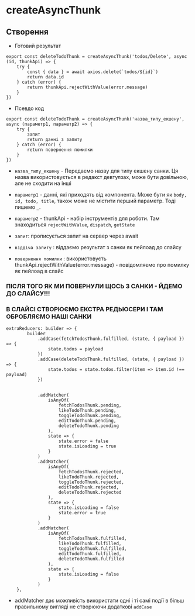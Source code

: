# createAsyncThunk

## Створення

- Готовий результат

```
export const deleteTodoThunk = createAsyncThunk('todos/Delete', async (id, thunkApi) => {
	try {
		const { data } = await axios.delete(`todos/${id}`)
		return data.id
	} catch (error) {
		return thunkApi.rejectWithValue(error.message)
	}
})
```

- Псевдо код

```
export const deleteTodoThunk = createAsyncThunk('назва_типу_екшену', async (параметр1, параметр2) => {
	try {
		запит
		return данні з запиту
	} catch (error) {
		return повернення помилки
	}
})
```

- `назва_типу_екшену` - Передаємо назву для типу екшену санки. Ця назва використовується в редакст девтулзах, може бути довільною, але не сходити на інші
- `параметр1` - данні, які приходять від компонента. Може бути як `body, id, todo, title`, також може не містити перший параметр. Тоді пишемо `_`.
- `параметр2` - thunkApi - набір інструментів для роботи. Там знаходиться `rejectWithValue`, `dispatch`, `getState`

- `запит`: прописується запит на сервер через await
- `віддіча запиту` : віддаємо результат з санки як пейлоад до слайсу
- `повернення помилки` : використовуєть thunkApi.rejectWithValue(error.message) - повідомляємо про помилку як пейлоад в слайс

### ПІСЛЯ ТОГО ЯК МИ ПОВЕРНУЛИ ЩОСЬ З САНКИ - ЙДЕМО ДО СЛАЙСУ!!!

### В СЛАЙСІ СТВОРЮЄМО ЕКСТРА РЕДЬЮСЕРИ І ТАМ ОБРОБЛЯЄМО НАШІ САНКИ

```
extraReducers: builder => {
		builder
			.addCase(fetchTodosThunk.fulfilled, (state, { payload }) => {
				state.todos = payload
			})
			.addCase(deleteTodoThunk.fulfilled, (state, { payload }) => {
				state.todos = state.todos.filter(item => item.id !== payload)
			})


			.addMatcher(
				isAnyOf(
					fetchTodosThunk.pending,
					likeTodoThunk.pending,
					toggleTodoThunk.pending,
					editTodoThunk.pending,
					deleteTodoThunk.pending
				),
				state => {
					state.error = false
					state.isLoading = true
				}
			)
			.addMatcher(
				isAnyOf(
					fetchTodosThunk.rejected,
					likeTodoThunk.rejected,
					toggleTodoThunk.rejected,
					editTodoThunk.rejected,
					deleteTodoThunk.rejected
				),
				state => {
					state.isLoading = false
					state.error = true
				}
			)
			.addMatcher(
				isAnyOf(
					fetchTodosThunk.fulfilled,
					likeTodoThunk.fulfilled,
					toggleTodoThunk.fulfilled,
					editTodoThunk.fulfilled,
					deleteTodoThunk.fulfilled
				),
				state => {
					state.isLoading = false
				}
			)
	},
```

- addMatcher дає можливість використати одні і ті самі події в більш правильному вигляді не створюючи додаткові `addCase`
